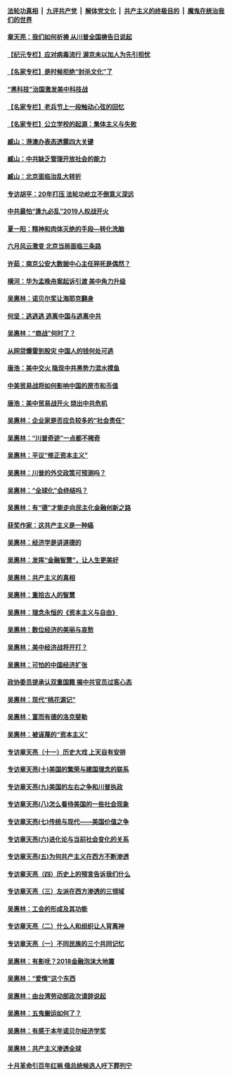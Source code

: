 

####  [法轮功真相](../../../../basic/blob/master/README.md?t=06202031) &nbsp;|&nbsp; [九评共产党](../../../../9ping.md/blob/master/README.md?t=06202031) &nbsp;|&nbsp; [解体党文化](../../../../jtdwh.md/blob/master/README.md?t=06202031)  &nbsp;|&nbsp; [共产主义的终极目的](../../../../gczydzjmd.md/blob/master/README.md?t=06202031) &nbsp;|&nbsp; [魔鬼在统治我们的世界](../../../../mgztzwmdsj.md/blob/master/README.md?t=06202031) 

#### [章天亮：我们如何祈祷 从川普全国祷告日说起](../pages/nsc423/n11944627.md?t=06202031) 

#### [【纪元专栏】应对病毒流行 渥京未以加人为先引担忧](../pages/nsc423/n11875714.md?t=06202031) 

#### [【名家专栏】是时候拒绝“封杀文化”了](../pages/nsc423/n11814093.md?t=06202031) 

#### [“黑科技”治国激发美中科技战](../pages/nsc423/n11638056.md?t=06202031) 

#### [【名家专栏】老兵节上一段触动心弦的回忆](../pages/nsc423/n11646016.md?t=06202031) 

#### [【名家专栏】公立学校的起源：集体主义与失败](../pages/nsc423/n11601833.md?t=06202031) 

#### [臧山：港澳办表态透露四大关键](../pages/nsc423/n11421628.md?t=06202031) 

#### [臧山：中共缺乏管理开放社会的能力](../pages/nsc423/n11407457.md?t=06202031) 

#### [臧山：北京面临治乱大转折](../pages/nsc423/n11406895.md?t=06202031) 

#### [专访胡平：20年打压 法轮功屹立不倒意义深远](../pages/nsc423/n11398800.md?t=06202031) 

#### [中共最怕“逢九必乱”2019人权战开火](../pages/nsc423/n11385248.md?t=06202031) 

#### [夏一阳：精神和肉体灭绝的手段—转化洗脑](../pages/nsc423/n11368250.md?t=06202031) 

#### [六月风云激变 北京当局面临三条路](../pages/nsc423/n11313668.md?t=06202031) 

#### [许茹：南京公安大数据中心主任猝死是偶然？](../pages/nsc423/n11064744.md?t=06202031) 

#### [横河：华为孟晚舟案起诉引渡 美中角力升级](../pages/nsc423/n11027230.md?t=06202031) 

#### [吴惠林：诺贝尔奖让海耶克翻身](../pages/nsc423/n10890049.md?t=06202031) 

#### [何坚：逃逃逃 逃离中国与逃离中共](../pages/nsc423/n10592891.md?t=06202031) 

#### [吴惠林：“商战”何时了？](../pages/nsc423/n10573558.md?t=06202031) 

#### [从网贷爆雷到股灾 中国人的钱何处可逃](../pages/nsc423/n10572800.md?t=06202031) 

#### [唐浩：美中交火 隐现中共黑势力混水摸鱼](../pages/nsc423/n10544040.md?t=06202031) 

#### [中美贸易战将如何影响中国的房市和币值](../pages/nsc423/n10543697.md?t=06202031) 

#### [唐浩：美中贸易战开火 烧出中共危机](../pages/nsc423/n10540126.md?t=06202031) 

#### [吴惠林：企业家是否应负较多的“社会责任”](../pages/nsc423/n10535022.md?t=06202031) 

#### [吴惠林：“川普奇迹”一点都不稀奇](../pages/nsc423/n10512808.md?t=06202031) 

#### [吴惠林：平议“修正资本主义”](../pages/nsc423/n10495724.md?t=06202031) 

#### [吴惠林：川普的外交政策可预测吗？](../pages/nsc423/n10462387.md?t=06202031) 

#### [吴惠林：“全球化”会终结吗？](../pages/nsc423/n10452838.md?t=06202031) 

#### [吴惠林：有“德”才能走向民主化金融创新之路](../pages/nsc423/n10432292.md?t=06202031) 

#### [获奖作家：这共产主义是一种癌](../pages/nsc423/n10431541.md?t=06202031) 

#### [吴惠林：经济学是讲道德的](../pages/nsc423/n10398014.md?t=06202031) 

#### [吴惠林：发挥“金融智慧”，让人生更美好](../pages/nsc423/n10375019.md?t=06202031) 

#### [吴惠林：共产主义的真相](../pages/nsc423/n10351394.md?t=06202031) 

#### [吴惠林：重拾古人的智慧](../pages/nsc423/n10337691.md?t=06202031) 

#### [吴惠林：理念永恒的《资本主义与自由》](../pages/nsc423/n10316274.md?t=06202031) 

#### [吴惠林：数位经济的美丽与哀愁](../pages/nsc423/n10292946.md?t=06202031) 

#### [吴惠林：美中经济战将开打？](../pages/nsc423/n10258825.md?t=06202031) 

#### [吴惠林：可怕的中国经济扩张](../pages/nsc423/n10219147.md?t=06202031) 

#### [政协委员提承认双重国籍 揭中共官员过客心态](../pages/nsc423/n10208809.md?t=06202031) 

#### [吴惠林：现代“桃花源记”](../pages/nsc423/n10185234.md?t=06202031) 

#### [吴惠林：富而有德的洛克斐勒](../pages/nsc423/n10142264.md?t=06202031) 

#### [吴惠林：被诬蔑的“资本主义”](../pages/nsc423/n10124816.md?t=06202031) 

#### [专访章天亮（十一）历史大戏 上天自有安排](../pages/nsc423/n10094905.md?t=06202031) 

#### [专访章天亮(十)美国的繁荣与建国理念的联系](../pages/nsc423/n10094899.md?t=06202031) 

#### [专访章天亮(九)美国的左右之争和川普执政](../pages/nsc423/n10094889.md?t=06202031) 

#### [专访章天亮(八)怎么看待美国的一些社会现象](../pages/nsc423/n10094857.md?t=06202031) 

#### [专访章天亮(七)传统与现代——美国价值之争](../pages/nsc423/n10093140.md?t=06202031) 

#### [专访章天亮(六)进化论与当前社会变化的关系](../pages/nsc423/n10092036.md?t=06202031) 

#### [专访章天亮(五)为何共产主义在西方不断渗透](../pages/nsc423/n10083620.md?t=06202031) 

#### [专访章天亮（四）历史上的预言告诉我们什么](../pages/nsc423/n10083606.md?t=06202031) 

#### [专访章天亮（三）左派在西方渗透的三领域](../pages/nsc423/n10081115.md?t=06202031) 

#### [吴惠林：工会的形成及其功能](../pages/nsc423/n10080633.md?t=06202031) 

#### [专访章天亮（二）什么人和组织让人背离神](../pages/nsc423/n10076637.md?t=06202031) 

#### [专访章天亮（一）不同民族的三个共同记忆](../pages/nsc423/n10074188.md?t=06202031) 

#### [吴惠林：有影呒？2018金融泡沫大地震](../pages/nsc423/n10040534.md?t=06202031) 

#### [吴惠林：“爱情”这个东西](../pages/nsc423/n10019423.md?t=06202031) 

#### [吴惠林：由台湾劳动部政次请辞说起](../pages/nsc423/n9979679.md?t=06202031) 

#### [吴惠林：五鬼搬运如何了？](../pages/nsc423/n9925338.md?t=06202031) 

#### [吴惠林：有感于本年诺贝尔经济学奖](../pages/nsc423/n9871883.md?t=06202031) 

#### [吴惠林：共产主义渗透全球](../pages/nsc423/n9812748.md?t=06202031) 

#### [十月革命引百年红祸 俄总统候选人吁下葬列宁](../pages/nsc423/n9810182.md?t=06202031) 

